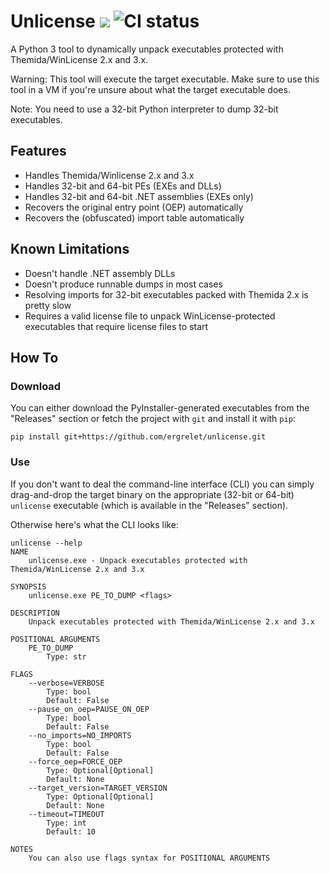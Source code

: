 # Unlicense [![](https://img.shields.io/badge/python-3.9+-blue.svg)](https://www.python.org/downloads/) ![CI status](https://github.com/ergrelet/unlicense/actions/workflows/check.yml/badge.svg?branch=main)

A Python 3 tool to dynamically unpack executables protected with
Themida/WinLicense 2.x and 3.x.

Warning: This tool will execute the target executable. Make sure to use this
tool in a VM if you're unsure about what the target executable does.

Note: You need to use a 32-bit Python interpreter to dump 32-bit executables.

## Features

* Handles Themida/Winlicense 2.x and 3.x
* Handles 32-bit and 64-bit PEs (EXEs and DLLs)
* Handles 32-bit and 64-bit .NET assemblies (EXEs only)
* Recovers the original entry point (OEP) automatically
* Recovers the (obfuscated) import table automatically

## Known Limitations

* Doesn't handle .NET assembly DLLs
* Doesn't produce runnable dumps in most cases
* Resolving imports for 32-bit executables packed with Themida 2.x is pretty slow
* Requires a valid license file to unpack WinLicense-protected executables that
  require license files to start

## How To

### Download

You can either download the PyInstaller-generated executables from the "Releases"
section or fetch the project with `git` and install it with `pip`:
```
pip install git+https://github.com/ergrelet/unlicense.git
```

### Use

If you don't want to deal the command-line interface (CLI) you can simply
drag-and-drop the target binary on the appropriate (32-bit or 64-bit) `unlicense`
executable (which is available in the "Releases" section).

Otherwise here's what the CLI looks like:
```
unlicense --help
NAME
    unlicense.exe - Unpack executables protected with Themida/WinLicense 2.x and 3.x

SYNOPSIS
    unlicense.exe PE_TO_DUMP <flags>

DESCRIPTION
    Unpack executables protected with Themida/WinLicense 2.x and 3.x

POSITIONAL ARGUMENTS
    PE_TO_DUMP
        Type: str

FLAGS
    --verbose=VERBOSE
        Type: bool
        Default: False
    --pause_on_oep=PAUSE_ON_OEP
        Type: bool
        Default: False
    --no_imports=NO_IMPORTS
        Type: bool
        Default: False
    --force_oep=FORCE_OEP
        Type: Optional[Optional]
        Default: None
    --target_version=TARGET_VERSION
        Type: Optional[Optional]
        Default: None
    --timeout=TIMEOUT
        Type: int
        Default: 10

NOTES
    You can also use flags syntax for POSITIONAL ARGUMENTS
```
